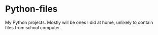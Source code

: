 # Python-files
My Python projects. Mostly will be ones I did at home, unlikely to contain files from school computer.
